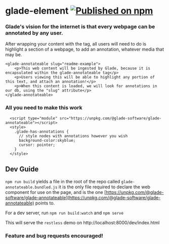 # glade-element  [![Published on npm](https://img.shields.io/npm/v/@glade-software/glade-annotateable.svg)](https://www.npmjs.com/package/@glade-software/glade-annotateable)

### Glade's vision for the internet is that every webpage can be annotated by any user.

After wrapping your content with the tag, all users will need to do is highlight a section of a webpage, to add an annotation, whatever media that may be.

```
<glade-annotateable slug="readme-example">
    <p>This web content will be ingested by Glade, because it is encapsulated within the glade-annotateable tag</p>
    <p>Users viewing this will be able to highlight any portion of this text, and attach an annotation!</p>
    <p>When this content is loaded, we will look for annotations in our db, using the "slug" attribute</p>
</glade-annotateable>
```

### All you need to make this work
```
  <script type="module" src="https://unpkg.com/@glade-software/glade-annotateable"></script>
  <style>
    .glade-has-annotations {
      // style nodes with annotations however you wish
      background-color:skyblue;
      cursor: pointer;
    }
  </style>
```

## Dev Guide

`npm run build` yields a file in the root of the repo called `glade-annotateable.bundled.js` it is the only file required to declare the web component for use on the page, and is the one [https://unpkg.com/@glade-software/glade-annotateable](https://unpkg.com/@glade-software/glade-annotateable) points to.

For a dev server, run `npm run build:watch` and `npm serve`

This will serve the `restless` demo on http://localhost:8000/dev/index.html

### Feature and bug requests encouraged!
